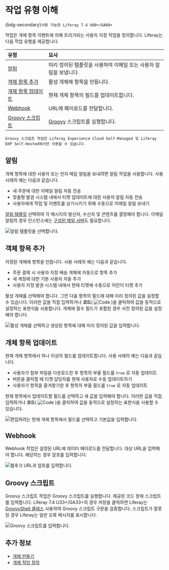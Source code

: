 # 작업 유형 이해

{bdg-secondary}`사용 가능한 Liferay 7.4 U60+/GA60+`

작업은 개체 항목 이벤트에 의해 트리거되는 사용자 지정 작업을 정의합니다. Liferay는 다음 작업 유형을 제공합니다.

| 유형                                    | 묘사                                              |
|:------------------------------------- |:----------------------------------------------- |
| [알림](#notification)                   | 미리 정의된 템플릿을 사용하여 이메일 또는 사용자 알림을 보냅니다.           |
| [객체 항목 추가](#add-an-object-entry)      | 활성 개체에 항목을 만듭니다.                                |
| [개체 항목 업데이트](#update-an-object-entry) | 현재 개체 항목의 필드를 업데이트합니다.                          |
| [Webhook](#webhook)                   | URL에 페이로드를 전달합니다.                               |
| [Groovy 스크립트](#groovy-script)         | [Groovy](https://groovy-lang.org/) 스크립트를 실행합니다. |

```{important}
Groovy 스크립트 작업은 Liferay Experience Cloud Self-Managed 및 Liferay DXP Self-Hosted에서만 사용할 수 있습니다.
```

<!--TASK: When Client Extensions documentation is ready, note that you can create custom object actions. -->

## 알림

개체 항목에 대한 사용자 또는 전자 메일 알림을 보내려면 알림 작업을 사용합니다. 사용 사례의 예는 다음과 같습니다.

* 새 주문에 대한 이메일 알림 자동 전송
* 맞춤형 발권 시스템 내에서 티켓 업데이트에 대한 사용자 알림 자동 전송
* 사용자에게 작업 및 이벤트를 상기시키기 위해 수동으로 이메일 알림 보내기

[알림 템플릿](../../../../process-automation/notifications/creating-notification-templates.md) 선택하여 각 메시지의 발신자, 수신자 및 콘텐츠를 결정해야 합니다. 이메일 알림의 경우 인스턴스에는 [구성된 메일 서버](../../../../installation-and-upgrades/setting-up-liferay/configuring-mail.md)도 필요합니다.

![알림 템플릿을 선택합니다.](./understanding-action-types/images/01.png)

<!--TASK: include this content when client extensions documentation is updated, "If the out-of-the-box notification types don't meet your needs, you can use client extensions to create your own. See \[]() for more information or [\]() for a tutorial.." -->

## 객체 항목 추가

지정된 개체에 항목을 만듭니다. 사용 사례의 예는 다음과 같습니다.

* 주문 결제 시 사용자 지정 배송 개체에 자동으로 항목 추가
* 새 계정에 대한 기본 사용자 자동 추가
* 사용자 지정 발권 시스템 내에서 현재 티켓에 수동으로 어린이 티켓 추가

활성 개체를 선택해야 합니다. 그런 다음 항목의 필드에 대해 미리 정의된 값을 설정할 수 있습니다. 이러한 값을 직접 입력하거나 **코드**( ![Code](../../../../images/icon-code.png) )을 클릭하여 값을 동적으로 설정하는 표현식을 사용합니다. 개체에 필수 필드가 포함된 경우 사전 정의된 값을 설정해야 합니다.

![활성 개체를 선택하고 생성된 항목에 대해 미리 정의된 값을 입력합니다.](./understanding-action-types/images/02.png)

## 개체 항목 업데이트

현재 개체 항목에서 하나 이상의 필드를 업데이트합니다. 사용 사례의 예는 다음과 같습니다.

* 사용자가 첨부 파일을 다운로드한 후 항목의 부울 필드를 `true` 로 자동 업데이트
* 버튼을 클릭할 때 티켓 담당자를 현재 사용자로 수동 업데이트하기
* 사용자가 항목을 즐겨찾기한 후 항목의 부울 필드를 `true` 로 자동 업데이트

현재 항목에서 업데이트할 필드를 선택하고 새 값을 입력해야 합니다. 이러한 값을 직접 입력하거나 **코드**( ![Code](../../../../images/icon-code.png) )을 클릭하여 값을 동적으로 설정하는 표현식을 사용할 수 있습니다.

![편집하려는 현재 개체 항목에서 필드를 선택하고 기본값을 입력합니다.](./understanding-action-types/images/03.png)

## Webhook

Webhook 작업은 설정된 URL에 데이터 페이로드를 전달합니다. 대상 URL을 입력해야 합니다. 해당하는 경우 암호를 입력합니다.

![웹후크 URL과 암호를 입력합니다.](./understanding-action-types/images/04.png)

<!--TASK: When Client Extensions documentation is ready, recommend using client extensions instead, since it can include OAuth. -->

## Groovy 스크립트

Groovy 스크립트 작업은 Groovy 스크립트를 실행합니다. 제공된 코드 창에 스크립트를 입력합니다. Liferay 7.4 U33+/GA33+의 경우 저장을 클릭하면 Liferay는 [GroovyShell 클래스](https://docs.groovy-lang.org/latest/html/api/groovy/lang/GroovyShell.html) 사용하여 Groovy 스크립트 구문을 검증합니다. 스크립트가 잘못된 경우 Liferay는 일반 오류 메시지를 표시합니다.

![Groovy 스크립트를 입력합니다.](./understanding-action-types/images/05.png)

<!--TASK: When Client Extensions documentation is ready, recommend custom object actions instead of groovy scripts due to limitations. -->

## 추가 정보

* [개체 만들기](../creating-objects.md)
* [개체 작업 정의](./defining-object-actions.md)
